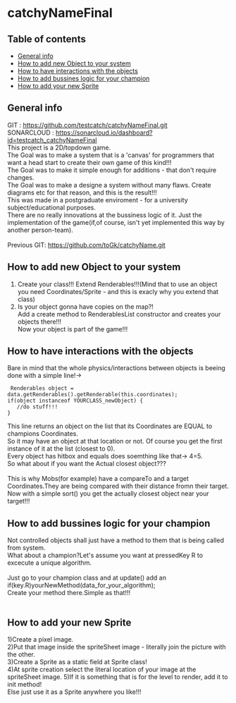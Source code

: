 # catchyNameFinal

## Table of contents
* [General info](#general-info)
* [How to add new Object to your system](#How-to-add-new-Object-to-your-system)
* [How to have interactions with the objects](#How-to-have-interactions-with-the-objects)
* [How to add bussines logic for your champion](#How-to-add-bussines-logic-for-your-champion)
* [How to add your new Sprite](#How-to-add-your-new-Sprite)

## General info
GIT : https://github.com/testcatch/catchyNameFinal.git <br />
SONARCLOUD : https://sonarcloud.io/dashboard?id=testcatch_catchyNameFinal <br />
This project is a 2D/topdown game. <br />
The Goal was to make a system that is a 'canvas' for programmers that want a head start to create their own game of this kind!!! <br />
The Goal was to make it simple enough for additions - that don't require changes. <br />
The Goal was to make a designe a system without many flaws. Create diagrams etc for that reason, and this is the result!!! <br />
This was made in a postgraduate enviroment - for a university subject/educational purposes. <br />
There are no really innovations at the bussiness logic of it. Just the implementation of the game(if,of course, isn't yet implemented this way by another person-team).<br />
<br />
Previous GIT: https://github.com/toGk/catchyName.git

	
## How to add new Object to your system
1. Create your class!!! Extend Renderables!!!(Mind that to use an object you need Coordinates/Sprite - and this is exacly why you extend that class) <br />
2. Is your object gonna have copies on the map?! <br />
   Add a create method to RenderablesList constructor and creates your objects there!!!<br />
Now your object is part of the game!!!
	
## How to have interactions with the objects
Bare in mind that the whole physics/interactions between objects is beeing done with a simple line!-><br />
```
 Renderables object = data.getRenderables().getRenderable(this.coordinates);
if(object instanceof YOURCLASS_newObject) {
   //do stuff!!!
}
```
This line returns an object on the list that its Coordinates are EQUAL to champions Coordinates.<br />
So it may have an object at that location or not. Of course you get the first instance of it at the list (closest to 0).<br />
Every object has hitbox and equals does soemthing like that-> 4=5.<br />
So what about if you want the Actual closest object???<br />
<br />
This is why Mobs(for example) have a compareTo and a target Coordinates.They are being compared with their distance fromn their target.<br />
Now with a simple sort() you get the actually closest object near your target!!!

## How to add bussines logic for your champion
Not controlled objects shall just have a method to them that is being called from system.<br />
What about a champion?Let's assume you want at pressedKey R to excecute a unique algorithm.<br />
<br />
Just go to your champion class and at update() add an if(key.R)yourNewMethod(data_for_your_algorithm);<br />
Create your method there.Simple as that!!!<br />
<br />
        
## How to add your new Sprite

1)Create a pixel image.<br />
2)Put that image inside the spriteSheet image - literally join the picture with the other.<br />
3)Create a Sprite as a static field at Sprite class!<br />
4)At sprite creation select the literal location of your image at the spriteSheet image.
5)If it is something that is for the level to render, add it to init method!<br />
  Else just use it as a Sprite anywhere you like!!!<br />
